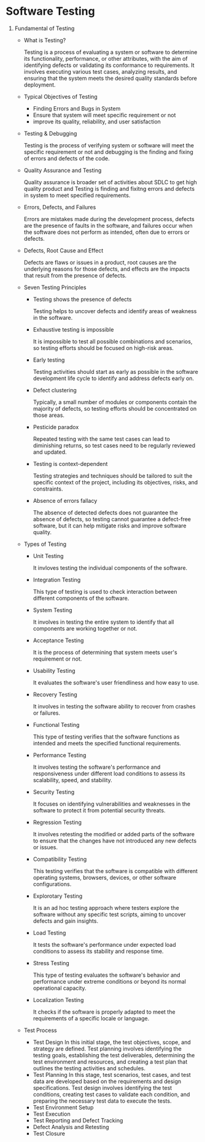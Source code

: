 
# Software Testing
1. Fundamental of Testing
    - What is Testing?

        Testing is a process of evaluating a system or software to determine its functionality, performance, or other attributes, with the aim of identifying defects or validating its conformance to requirements. It involves executing various test cases, analyzing results, and ensuring that the system meets the desired quality standards before deployment.
    - Typical Objectives of Testing
        - Finding Errors and Bugs in System
        - Ensure that system will meet specific requirement or not
        - improve its quality, reliability, and user satisfaction
    - Testing & Debugging

        Testing is the process of verifying system or software will meet the specific requirement or not and debugging is the finding and fixing of errors and defects of the code.
    - Quality Assurance and Testing

        Quality assurance is broader set of activities about SDLC to get high quality product and Testing is finding and fixitng errors and defects in system to meet specified requirements.
    -  Errors, Defects, and Failures

        Errors are mistakes made during the development process, defects are the presence of faults in the software, and failures occur when the software does not perform as intended, often due to errors or defects.
    - Defects, Root Cause and Effect

        Defects are flaws or issues in a product, root causes are the underlying reasons for those defects, and effects are the impacts that result from the presence of defects.

    - Seven Testing Principles
        - Testing shows the presence of defects
        
            Testing helps to uncover defects and identify areas of weakness in the software.
        - Exhaustive testing is impossible
        
            It is impossible to test all possible combinations and scenarios, so testing efforts should be focused on high-risk areas.
        - Early testing
        
            Testing activities should start as early as possible in the software development life cycle to identify and address defects early on.
        - Defect clustering
            
            Typically, a small number of modules or components contain the majority of defects, so testing efforts should be concentrated on those areas.
        - Pesticide paradox
            
            Repeated testing with the same test cases can lead to diminishing returns, so test cases need to be regularly reviewed and updated.
        - Testing is context-dependent

            Testing strategies and techniques should be tailored to suit the specific context of the project, including its objectives, risks, and constraints.
        - Absence of errors fallacy
            
            The absence of detected defects does not guarantee the absence of defects, so testing cannot guarantee a defect-free software, but it can help mitigate risks and improve software quality.
    - Types of Testing
        - Unit Testing

            It invloves testing the individual components of the software.
        - Integration Testing

            This type of testing is used to check interaction between different components of the software.
        
        - System Testing

            It involves in testing the entire system to identify that all components are working together or not.
        - Acceptance Testing

            It is the process of determining that system meets user's requirement or not.  
        - Usability Testing

            It evaluates the software's user friendliness and how easy to use.
        - Recovery Testing

            It involves in testing the software ability to recover from crashes or failures.
        - Functional Testing

            This type of testing verifies that the software functions as intended and meets the specified functional requirements.
        - Performance Testing

            It involves testing the software's performance and responsiveness under different load conditions to assess its scalability, speed, and stability.
        - Security Testing

            It focuses on identifying vulnerabilities and weaknesses in the software to protect it from potential security threats.
        - Regression Testing

            It involves retesting the modified or added parts of the software to ensure that the changes have not introduced any new defects or issues.
        - Compatibility Testing

            This testing verifies that the software is compatible with different operating systems, browsers, devices, or other software configurations.
        - Explorotary Testing

            It is an ad hoc testing approach where testers explore the software without any specific test scripts, aiming to uncover defects and gain insights.
        - Load Testing

            It tests the software's performance under expected load conditions to assess its stability and response time.
        - Stress Testing

            This type of testing evaluates the software's behavior and performance under extreme conditions or beyond its normal operational capacity.
        - Localization Testing

            It checks if the software is properly adapted to meet the requirements of a specific locale or language.
    - Test Process
        - Test Design
            In this initial stage, the test objectives, scope, and strategy are defined. Test planning involves identifying the testing goals, establishing the test deliverables, determining the test environment and resources, and creating a test plan that outlines the testing activities and schedules.
        - Test Planning
            In this stage, test scenarios, test cases, and test data are developed based on the requirements and design specifications. Test design involves identifying the test conditions, creating test cases to validate each condition, and preparing the necessary test data to execute the tests.
        - Test Environment Setup
        - Test Execution
        - Test Reporting and Defect Tracking
        - Defect Analysis and Retesting
        - Test Closure